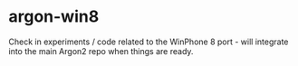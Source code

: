 argon-win8
==========

Check in experiments / code related to the WinPhone 8 port - will integrate into the main Argon2 repo when things are ready.
